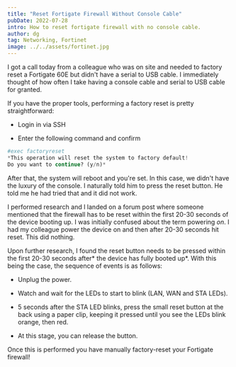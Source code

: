 ```yaml
---
title: "Reset Fortigate Firewall Without Console Cable"
pubDate: 2022-07-28
intro: How to reset fortigate firewall with no console cable.
author: dg
tag: Networking, Fortinet
image: ../../assets/fortinet.jpg
---
```


I got a call today from a colleague who was on site and needed to factory reset a Fortigate 60E but didn't have a serial to USB cable. I immediately thought of how often I take having a console cable and serial to USB cable for granted.

If you have the proper tools, performing a factory reset is pretty straightforward:

* Login in via SSH
    
* Enter the following command and confirm
    

```python
#exec factoryreset  
*This operation will reset the system to factory default!
Do you want to continue? (y/n)*
```

After that, the system will reboot and you're set. In this case, we didn't have the luxury of the console. I naturally told him to press the reset button. He told me he had tried that and it did not work.

I performed research and I landed on a forum post where someone mentioned that the firewall has to be reset within the first 20-30 seconds of the device booting up. I was initially confused about the term powering *on*. I had my colleague power the device on and then after 20-30 seconds hit reset. This did nothing.

Upon further research, I found the reset button needs to be pressed within the first 20-30 seconds after\* the device has fully booted up\*. With this being the case, the sequence of events is as follows:

* Unplug the power.
    
* Watch and wait for the LEDs to start to blink (LAN, WAN and STA LEDs).
    
* 5 seconds after the STA LED blinks, press the small reset button at the back using a paper clip, keeping it pressed until you see the LEDs blink orange, then red.
    
* At this stage, you can release the button.
    

Once this is performed you have manually factory-reset your Fortigate firewall!